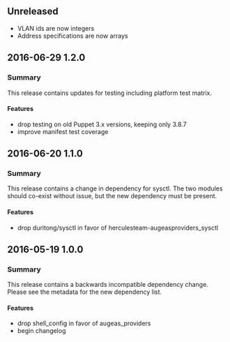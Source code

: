 ## Unreleased
 - VLAN ids are now integers
 - Address specifications are now arrays

##  2016-06-29 1.2.0
### Summary
This release contains updates for testing including platform test matrix.

#### Features
 - drop testing on old Puppet 3.x versions, keeping only 3.8.7
 - improve manifest test coverage

## 2016-06-20 1.1.0
### Summary
This release contains a change in dependency for sysctl.  The two modules
should co-exist without issue, but the new dependency must be present.

#### Features
 - drop duritong/sysctl in favor of herculesteam-augeasproviders_sysctl

## 2016-05-19 1.0.0
### Summary
This release contains a backwards incompatible dependency change.  Please see
the metadata for the new dependency list.

#### Features
 - drop shell_config in favor of augeas_providers
 - begin changelog
